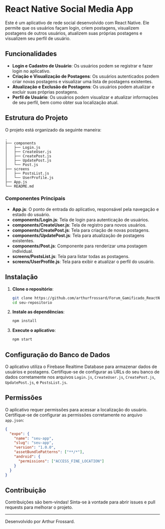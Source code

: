 # React Native Social Media App

Este é um aplicativo de rede social desenvolvido com React Native. Ele permite que os usuários façam login, criem postagens, visualizem postagens de outros usuários, atualizem suas próprias postagens e visualizem seu perfil de usuário.

## Funcionalidades

- **Login e Cadastro de Usuário**: Os usuários podem se registrar e fazer login no aplicativo.
- **Criação e Visualização de Postagens**: Os usuários autenticados podem criar novas postagens e visualizar uma lista de postagens existentes.
- **Atualização e Exclusão de Postagens**: Os usuários podem atualizar e excluir suas próprias postagens.
- **Perfil de Usuário**: Os usuários podem visualizar e atualizar informações de seu perfil, bem como obter sua localização atual.

## Estrutura do Projeto

O projeto está organizado da seguinte maneira:

```
.
├── components
│   ├── Login.js
│   ├── CreateUser.js
│   ├── CreatePost.js
│   ├── UpdatePost.js
│   └── Post.js
├── screens
│   ├── PostsList.js
│   └── UserProfile.js
├── App.js
└── README.md
```

### Componentes Principais

- **App.js**: O ponto de entrada do aplicativo, responsável pela navegação e estado do usuário.
- **components/Login.js**: Tela de login para autenticação de usuários.
- **components/CreateUser.js**: Tela de registro para novos usuários.
- **components/CreatePost.js**: Tela para criação de novas postagens.
- **components/UpdatePost.js**: Tela para atualização de postagens existentes.
- **components/Post.js**: Componente para renderizar uma postagem individual.
- **screens/PostsList.js**: Tela para listar todas as postagens.
- **screens/UserProfile.js**: Tela para exibir e atualizar o perfil do usuário.

## Instalação

1. **Clone o repositório**:
    ```bash
    git clone https://github.com/arthurfrossard/Forum_Gamificado_ReactNative
    cd seu-repositorio
    ```

2. **Instale as dependências**:
    ```bash
    npm install
    ```

3. **Execute o aplicativo**:
    ```bash
    npm start
    ```

## Configuração do Banco de Dados

O aplicativo utiliza o Firebase Realtime Database para armazenar dados de usuários e postagens. Certifique-se de configurar as URLs do seu banco de dados corretamente nos arquivos `Login.js`, `CreateUser.js`, `CreatePost.js`, `UpdatePost.js`, e `PostsList.js`.

## Permissões

O aplicativo requer permissões para acessar a localização do usuário. Certifique-se de configurar as permissões corretamente no arquivo `app.json`:

```json
{
  "expo": {
    "name": "seu-app",
    "slug": "seu-app",
    "version": "1.0.0",
    "assetBundlePatterns": ["**/*"],
    "android": {
      "permissions": ["ACCESS_FINE_LOCATION"]
    }
  }
}
```

## Contribuição

Contribuições são bem-vindas! Sinta-se à vontade para abrir issues e pull requests para melhorar o projeto.

---

Desenvolvido por Arthur Frossard.